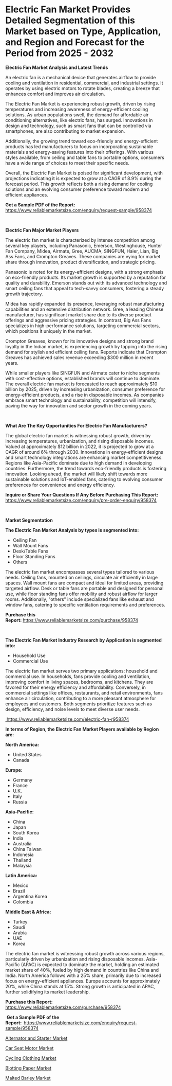 <p><h1>Electric Fan Market Provides Detailed Segmentation of this Market based on Type, Application, and Region and Forecast for the Period from 2025 - 2032</h1></p><p><strong>Electric Fan Market Analysis and Latest Trends</strong></p>
<p><p>An electric fan is a mechanical device that generates airflow to provide cooling and ventilation in residential, commercial, and industrial settings. It operates by using electric motors to rotate blades, creating a breeze that enhances comfort and improves air circulation. </p><p>The Electric Fan Market is experiencing robust growth, driven by rising temperatures and increasing awareness of energy-efficient cooling solutions. As urban populations swell, the demand for affordable air conditioning alternatives, like electric fans, has surged. Innovations in design and technology, such as smart fans that can be controlled via smartphones, are also contributing to market expansion. </p><p>Additionally, the growing trend toward eco-friendly and energy-efficient products has led manufacturers to focus on incorporating sustainable materials and energy-saving features into their offerings. With various styles available, from ceiling and table fans to portable options, consumers have a wide range of choices to meet their specific needs. </p><p>Overall, the Electric Fan Market is poised for significant development, with projections indicating it is expected to grow at a CAGR of 8.9% during the forecast period. This growth reflects both a rising demand for cooling solutions and an evolving consumer preference toward modern and efficient appliances.</p></p>
<p><strong>Get a Sample PDF of the Report:&nbsp;</strong> <a href="https://www.reliablemarketsize.com/enquiry/request-sample/958374?utm_campaign=1897&utm_medium=2&utm_source=Github&utm_content=ia&utm_term=06022025&utm_id=electric-fan">https://www.reliablemarketsize.com/enquiry/request-sample/958374</a></p>
<p>&nbsp;</p>
<p><strong>Electric Fan Major Market Players</strong></p>
<p><p>The electric fan market is characterized by intense competition among several key players, including Panasonic, Emerson, Westinghouse, Hunter Fan Company, Midea, Airmate, Gree, AUCMA, SINGFUN, Haier, Lian, Big Ass Fans, and Crompton Greaves. These companies are vying for market share through innovation, product diversification, and strategic pricing.</p><p>Panasonic is noted for its energy-efficient designs, with a strong emphasis on eco-friendly products. Its market growth is supported by a reputation for quality and durability. Emerson stands out with its advanced technology and smart ceiling fans that appeal to tech-savvy consumers, fostering a steady growth trajectory.</p><p>Midea has rapidly expanded its presence, leveraging robust manufacturing capabilities and an extensive distribution network. Gree, a leading Chinese manufacturer, has significant market share due to its diverse product offerings and aggressive pricing strategies. In contrast, Big Ass Fans specializes in high-performance solutions, targeting commercial sectors, which positions it uniquely in the market.</p><p>Crompton Greaves, known for its innovative designs and strong brand loyalty in the Indian market, is experiencing growth by tapping into the rising demand for stylish and efficient ceiling fans. Reports indicate that Crompton Greaves has achieved sales revenue exceeding $300 million in recent years.</p><p>While smaller players like SINGFUN and Airmate cater to niche segments with cost-effective options, established brands will continue to dominate. The overall electric fan market is forecasted to reach approximately $10 billion by 2025, driven by increasing urbanization, consumer preference for energy-efficient products, and a rise in disposable incomes. As companies embrace smart technology and sustainability, competition will intensify, paving the way for innovation and sector growth in the coming years.</p></p>
<p>&nbsp;</p>
<p><strong>What Are The Key Opportunities For Electric Fan Manufacturers?</strong></p>
<p><p>The global electric fan market is witnessing robust growth, driven by increasing temperatures, urbanization, and rising disposable incomes. Valued at approximately $12 billion in 2022, it is projected to grow at a CAGR of around 6% through 2030. Innovations in energy-efficient designs and smart technology integrations are enhancing market competitiveness. Regions like Asia-Pacific dominate due to high demand in developing countries. Furthermore, the trend towards eco-friendly products is fostering innovation. Looking ahead, the market will likely shift towards more sustainable solutions and IoT-enabled fans, catering to evolving consumer preferences for convenience and energy efficiency.</p></p>
<p><strong>Inquire or Share Your Questions If Any Before Purchasing This Report:</strong> <a href="https://www.reliablemarketsize.com/enquiry/pre-order-enquiry/958374?utm_campaign=1897&utm_medium=2&utm_source=Github&utm_content=ia&utm_term=06022025&utm_id=electric-fan">https://www.reliablemarketsize.com/enquiry/pre-order-enquiry/958374</a></p>
<p>&nbsp;</p>
<p><strong>Market Segmentation</strong></p>
<p><strong>The Electric Fan Market Analysis by types is segmented into:</strong></p>
<p><ul><li>Ceiling Fan</li><li>Wall Mount Fans</li><li>Desk/Table Fans</li><li>Floor Standing Fans</li><li>Others</li></ul></p>
<p><p>The electric fan market encompasses several types tailored to various needs. Ceiling fans, mounted on ceilings, circulate air efficiently in large spaces. Wall mount fans are compact and ideal for limited areas, providing targeted airflow. Desk or table fans are portable and designed for personal use, while floor standing fans offer mobility and robust airflow for larger rooms. Additionally, "others" include specialized fans like exhaust and window fans, catering to specific ventilation requirements and preferences.</p></p>
<p><strong>Purchase this Report:&nbsp;</strong><a href="https://www.reliablemarketsize.com/purchase/958374?utm_campaign=1897&utm_medium=2&utm_source=Github&utm_content=ia&utm_term=06022025&utm_id=electric-fan">https://www.reliablemarketsize.com/purchase/958374</a></p>
<p>&nbsp;</p>
<p><strong>The Electric Fan Market Industry Research by Application is segmented into:</strong></p>
<p><ul><li>Household Use</li><li>Commercial Use</li></ul></p>
<p><p>The electric fan market serves two primary applications: household and commercial use. In households, fans provide cooling and ventilation, improving comfort in living spaces, bedrooms, and kitchens. They are favored for their energy efficiency and affordability. Conversely, in commercial settings like offices, restaurants, and retail environments, fans enhance air circulation, contributing to a more pleasant atmosphere for employees and customers. Both segments prioritize features such as design, efficiency, and noise levels to meet diverse user needs.</p></p>
<p><a href="https://www.reliablemarketsize.com/electric-fan-r958374?utm_campaign=1897&utm_medium=2&utm_source=Github&utm_content=ia&utm_term=06022025&utm_id=electric-fan">&nbsp;https://www.reliablemarketsize.com/electric-fan-r958374</a></p>
<p><strong>In terms of Region, the Electric Fan Market Players available by Region are:</strong></p>
<p>
    <p> <strong> North America: </strong>
        <ul>
            <li>United States</li>
            <li>Canada</li>
        </ul>
        </p> 
    <p> <strong> Europe: </strong>
        <ul>
            <li>Germany</li>
            <li>France</li>
            <li>U.K.</li>
            <li>Italy</li>
            <li>Russia</li>
        </ul>
        </p> 
    <p> <strong> Asia-Pacific: </strong>
        <ul>
            <li>China</li>
            <li>Japan</li>
            <li>South Korea</li>
            <li>India</li>
            <li>Australia</li>
            <li>China Taiwan</li>
            <li>Indonesia</li>
            <li>Thailand</li>
            <li>Malaysia</li>
        </ul>
        </p> 
    <p> <strong> Latin America: </strong>
        <ul>
            <li>Mexico</li>
            <li>Brazil</li>
            <li>Argentina Korea</li>
            <li>Colombia</li>
        </ul>
        </p> 
    <p> <strong> Middle East & Africa: </strong>
        <ul>
            <li>Turkey</li>
            <li>Saudi</li>
            <li>Arabia</li>
            <li>UAE</li>
            <li>Korea</li>
        </ul>
    </p>
    </p>
<p><p>The electric fan market is witnessing robust growth across various regions, particularly driven by urbanization and rising disposable incomes. Asia-Pacific (APAC) is expected to dominate the market, holding an estimated market share of 40%, fueled by high demand in countries like China and India. North America follows with a 25% share, primarily due to increased focus on energy-efficient appliances. Europe accounts for approximately 20%, while China stands at 15%. Strong growth is anticipated in APAC, further solidifying its market leadership.</p></p>
<p><strong>Purchase this Report: </strong><a href="https://www.reliablemarketsize.com/purchase/958374?utm_campaign=1897&utm_medium=2&utm_source=Github&utm_content=ia&utm_term=06022025&utm_id=electric-fan">https://www.reliablemarketsize.com/purchase/958374</a></p>
<p>&nbsp;<strong>Get a Sample PDF of the Report:&nbsp;&nbsp;</strong><a href="https://www.reliablemarketsize.com/enquiry/request-sample/958374?utm_campaign=1897&utm_medium=2&utm_source=Github&utm_content=ia&utm_term=06022025&utm_id=electric-fan">https://www.reliablemarketsize.com/enquiry/request-sample/958374</a></p>
<p><strong></strong></p>
<p><p><a href="https://www.linkedin.com/pulse/swot-analysis-alternator-starter-market-business-insights-lgxhe?utm_campaign=1897&utm_medium=2&utm_source=Github&utm_content=ia&utm_term=06022025&utm_id=electric-fan">Alternator and Starter Market</a></p><p><a href="https://www.linkedin.com/pulse/growth-global-car-seat-motor-market-ananticipated61-projection-6nhue?utm_campaign=1897&utm_medium=2&utm_source=Github&utm_content=ia&utm_term=06022025&utm_id=electric-fan">Car Seat Motor Market</a></p><p><a href="https://github.com/leyesamilej/Market-Research-Report-List-1/blob/main/cycling-clothing-market.md?utm_campaign=1897&utm_medium=2&utm_source=Github&utm_content=ia&utm_term=06022025&utm_id=electric-fan">Cycling Clothing Market</a></p><p><a href="https://github.com/carylgrinko/Market-Research-Report-List-1/blob/main/blotting-paper-market.md?utm_campaign=1897&utm_medium=2&utm_source=Github&utm_content=ia&utm_term=06022025&utm_id=electric-fan">Blotting Paper Market</a></p><p><a href="https://www.linkedin.com/pulse/malted-barley-markets-path-139-cagr-2025-2032-whats-driving-xtzfe?utm_campaign=1897&utm_medium=2&utm_source=Github&utm_content=ia&utm_term=06022025&utm_id=electric-fan">Malted Barley Market</a></p></p>